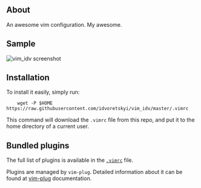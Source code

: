 ## About

An awesome vim configuration. My awesome.

## Sample

![vim_idv screenshot](https://i.imgur.com/49eemuO.png)

## Installation

To install it easily, simply run:

```shell
	wget -P $HOME https://raw.githubusercontent.com/idvoretskyi/vim_idv/master/.vimrc
```

This command will download the `.vimrc` file from this repo, and put it
to the home directory of a current user.

## Bundled plugins

The full list of plugins is available in the [`.vimrc`](.vimrc) file.

Plugins are managed by `vim-plug`. Detailed information about it can be
found at [vim-plug](https://github.com/junegunn/vim-plug) documentation.
